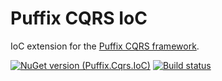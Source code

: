# Puffix CQRS IoC

IoC extension for the [Puffix CQRS framework](https://github.com/EhRom/Puffix.Cqrs).

[![NuGet version (Puffix.Cqrs.IoC)](https://img.shields.io/nuget/v/Puffix.Cqrs.IoC.svg?style=flat-square)](https://www.nuget.org/packages/Puffix.Cqrs.IoC/)
[![Build status](https://github.com/EhRom/Puffix.Cqrs.IoC/workflows/.NET%20Core/badge.svg)](https://github.com/EhRom/Puffix.Cqrs.IoC/actions?query=workflow%3A%22.NET+Core%22)
